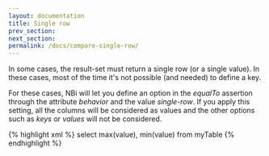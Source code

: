 ```yaml
---
layout: documentation
title: Single row
prev_section: 
next_section: 
permalink: /docs/compare-single-row/
---
```


In some cases, the result-set must return a single row (or a single value). In these cases, most of the time it's not possible (and needed) to define a key. 

For these cases, NBi will let you define an option in the *equalTo* assertion through the attribute *behavior* and the value *single-row*.
If you apply this setting, all the columns will be considered as values and the other options such as *keys* or *values* will not be considered.

{% highlight xml %}
<equalTo behavior="single-row">
  <query>select max(value), min(value) from myTable</query>
</equalTo>
{% endhighlight %}
